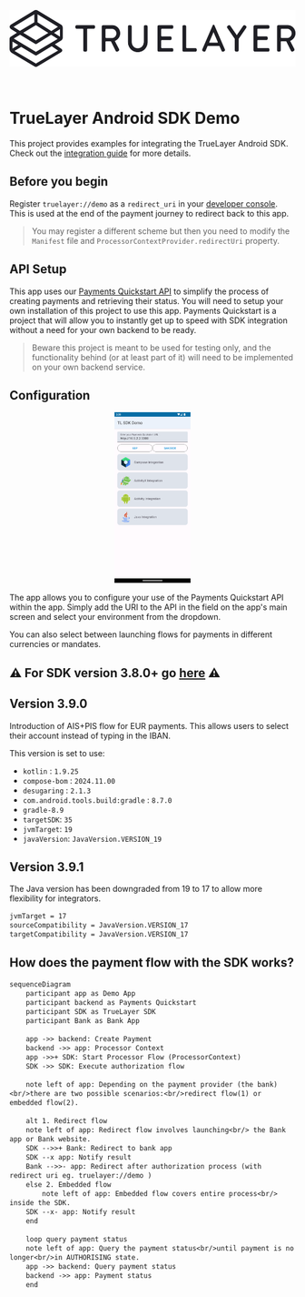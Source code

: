 <p align="center">
    <img height="100px" src="./truelayer_logo.svg" />
</p>

<br>  

# TrueLayer Android SDK Demo
This project provides examples for integrating the TrueLayer Android SDK. Check out the [integration guide](https://docs.truelayer.com/docs/android-sdk-for-payments-v3) for more details.

## Before you begin
Register `truelayer://demo` as a `redirect_uri` in your [developer console](https://console.truelayer.com). This is used at the end of the payment journey to redirect back to this app.
> You may register a different scheme but then you need to modify the `Manifest` file and `ProcessorContextProvider.redirectUri` property.

## API Setup
This app uses our [Payments Quickstart API](https://github.com/TrueLayer/payments-quickstart) to simplify the process of creating payments 
and retrieving their status. You will need to setup your own installation of this project to use this app.
Payments Quickstart is a project that will allow you to instantly get up to speed with SDK integration without a need for your own backend to be ready.

>Beware this project is meant to be used for testing only, and the functionality behind (or at least part of it) will need to be implemented on your own backend service.

## Configuration
<p align="center">
    <img height="300px" src="./screenshot.png" />
</p>
The app allows you to configure your use of the Payments Quickstart API within the app. Simply add the URI to the API in the field on the app's main screen and select
your environment from the dropdown.

You can also select between launching flows for payments in different currencies or mandates.

 
## :warning: **For SDK version 3.8.0+ go [here](./MigrateTo3.8.0.md)** :warning:

## Version 3.9.0

Introduction of AIS+PIS flow for EUR payments. This allows users to select their account instead of typing in the IBAN.

This version is set to use:
- `kotlin` : `1.9.25`
- `compose-bom` : `2024.11.00`
- `desugaring` : `2.1.3`
- `com.android.tools.build:gradle` : `8.7.0`
- `gradle-8.9`
- `targetSDK`: `35`
- `jvmTarget`: `19`
- `javaVersion`: `JavaVersion.VERSION_19`

## Version 3.9.1

The Java version has been downgraded from 19 to 17 to allow more flexibility for integrators.
```
jvmTarget = 17 
sourceCompatibility = JavaVersion.VERSION_17 
targetCompatibility = JavaVersion.VERSION_17
```

## How does the payment flow with the SDK works?

```mermaid
sequenceDiagram
	participant app as Demo App
	participant backend as Payments Quickstart
	participant SDK as TrueLayer SDK
	participant Bank as Bank App

	app ->> backend: Create Payment
	backend ->> app: Processor Context
	app ->>+ SDK: Start Processor Flow (ProcessorContext)
	SDK ->> SDK: Execute authorization flow

	note left of app: Depending on the payment provider (the bank) <br/>there are two possible scenarios:<br/>redirect flow(1) or embedded flow(2).

	alt 1. Redirect flow
	note left of app: Redirect flow involves launching<br/> the Bank app or Bank website.
	SDK -->>+ Bank: Redirect to bank app
	SDK --x app: Notify result
	Bank -->>- app: Redirect after authorization process (with redirect uri eg. truelayer://demo )
	else 2. Embedded flow
		note left of app: Embedded flow covers entire process<br/> inside the SDK.
	SDK --x- app: Notify result
	end

	loop query payment status
	note left of app: Query the payment status<br/>until payment is no longer<br/>in AUTHORISING state.
	app ->> backend: Query payment status
	backend ->> app: Payment status
	end
```
